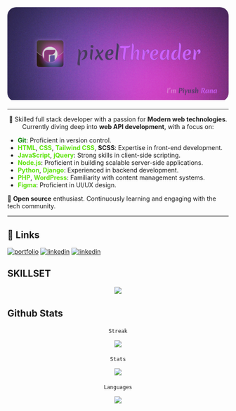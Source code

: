 <div style="border-radius: 20px; overflow: hidden; width: fit-content; display: inline-block;">
  <img src="./githubReadMe.png" alt="pixelThreader" />
</div>

<hr/>

<div>
    <p  align="center">
        🌟 Skilled full stack developer with a passion for <b>Modern web technologies</b>. Currently diving deep into <b>web API development</b>, with a focus on:
    </p>
    
- <b style="color:green;">Git</b>: Proficient in version control.
- <b style="color:#5ce30b;">HTML</b>, <b style="color:#5ce30b;">CSS</b>, <b style="color:#5ce30b;">Tailwind CSS</b>, <b>SCSS</b>: Expertise in front-end development.
- <b style="color:#5ce30b;">JavaScript</b>, <b style="color:#5ce30b;">jQuery</b>: Strong skills in client-side scripting.
- <b style="color:#5ce30b;">Node.js</b>: Proficient in building scalable server-side applications.
- <b style="color:#5ce30b;">Python</b>, <b style="color:#5ce30b;">Django</b>: Experienced in backend development.
- <b style="color:#5ce30b;">PHP</b>, <b style="color:#5ce30b;">WordPress</b>: Familiarity with content management systems.
- <b style="color:#5ce30b;">Figma</b>: Proficient in UI/UX design.

🚀 <b>Open source</b> enthusiast. Continuously learning and engaging with the tech community.
</div>

<hr/>

## 🔗 Links

[![portfolio](https://img.shields.io/badge/my_portfolio-000?style=for-the-badge&logo=ko-fi&logoColor=white)](#)
[![linkedin](https://img.shields.io/badge/linkedin-0A66C2?style=for-the-badge&logo=linkedin&logoColor=white)](https://www.linkedin.com/in/piyushRana5080)
[![linkedin](https://img.shields.io/badge/Patreon-F96854?style=for-the-badge&logo=patreon&logoColor=white)](https://patreon.com/pixelThreader?utm_medium=unknown&utm_source=join_link&utm_campaign=creatorshare_creator&utm_content=copyLink)


## SKILLSET

<p align="center">
    <img src="https://skillicons.dev/icons?i=html,css,tailwind,scss,js,jquery,python,django,php,figma&perline=5" />
</p>

## Github Stats

<p align="center">
    <code>Streak</code>
</p>
<p align="center">
    <img src="https://github-readme-streak-stats.herokuapp.com?user=pixelThreader&theme=synthwave&border_radius=7.1&date_format=j%20M%5B%20Y%5D" />
</p>


<p align="center">
    <code>Stats</code>
</p>
<p align="center">
    <img src="https://github-readme-stats.vercel.app/api?username=pixelThreader&theme=synthwave&hide_border=false&include_all_commits=false&count_private=false" />
</p>


<p align="center">
    <code>Languages</code>
</p>
<p align="center">
    <img src="https://github-readme-stats.vercel.app/api/top-langs/?username=pixelThreader&theme=synthwave&hide_border=false&include_all_commits=false&count_private=false&layout=compact" />
</p>
